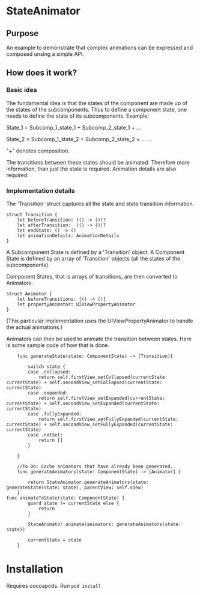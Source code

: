 # StateAnimator

## Purpose
An example to demonstrate that complex animations can be expressed and composed unsing a simple API. 

## How does it work? 

### Basic idea
The fundamental idea is that the states of the component are made up of the states of the subcomponents. Thus to define a component state, one needs to define the state of its subcomponents. Example:

State_1 = Subcomp_1_state_1 + Subcomp_2_state_1 + ...

State_2 = Subcomp_1_state_2 + Subcomp_2_state_2 + ...
...

"+" denotes composition.

The transitions between these states should be animated. Therefore more information, than just the state is required. Animation details are also required. 

### Implementation details

The 'Transition' struct captures all the state and state transition information. 

```
struct Transition {
    let beforeTransition: (() -> ())?
    let afterTransition:  (() -> ())?
    let endState: () -> ()
    let animationDetails: AnimationDetails
}
```

A Subcomponent State is defined by a 'Transition' object. A Component State is defined by an array of 'Transition' objects (all the states of the subcomponents). 

Component States, that is arrays of transitions, are then converted to Animators. 

```
struct Animator {
    let beforeTransitions: [() -> ()]
    let propertyAnimator: UIViewPropertyAnimator
}
```

(This particular implementation uses the UIViewPropertyAnimator to handle the actual animations.)

Animators can then be used to animate the transition between states. Here is some sample code of how that is done. 

```
    func generateState(state: ComponentState) -> [Transition]{
        
        switch state {
        case .collapsed:
            return self.firstView_setCollapsed(currentState: currentState) + self.secondView_setCollapsed(currentState: currentState)
        case .expanded:
            return self.firstView_setExpanded(currentState: currentState) + self.secondView_setExpanded(currentState: currentState)
        case .fullyExpanded:
            return self.firstView_setFullyExpanded(currentState: currentState) + self.secondView_setFullyExpanded(currentState: currentState)
        case .notSet:
            return []
        }
        
    }
    
    //To Do: Cache animators that have already been generated.
    func generateAnimators(state: ComponentState) -> [Animator] {
        
        return StateAnimator.generateAnimators(state: generateState(state: state), parentView: self.view)
    }
func animateToState(state: ComponentState) {
        guard state != currentState else {
            return
        }
    
        StateAnimator.animate(animators: generateAnimators(state: state))
        
        currentState = state
    }
```




# Installation

Requires cocoapods. Run ```pod install```
